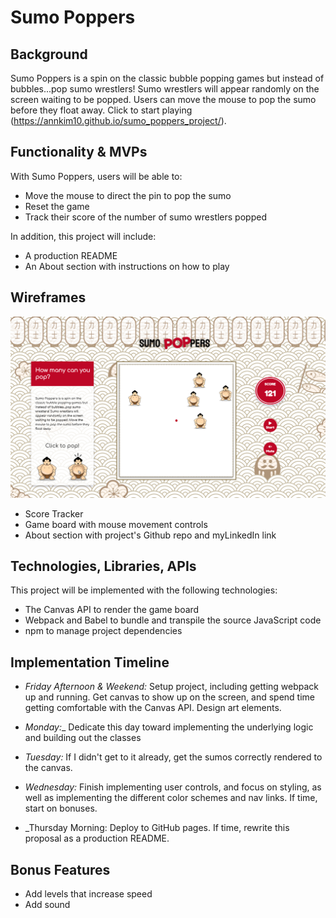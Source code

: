 # Sumo Poppers

## Background ##
Sumo Poppers is a spin on the classic bubble popping games but instead of bubbles...pop sumo wrestlers! Sumo wrestlers will appear randomly on the screen waiting to be popped. Users can move the mouse to pop the sumo before they float away. Click to start playing (https://annkim10.github.io/sumo_poppers_project/).


## Functionality & MVPs ##
With Sumo Poppers, users will be able to:
* Move the mouse to direct the pin to pop the sumo
* Reset the game
* Track their score of the number of sumo wrestlers popped

In addition, this project will include:
* A production README
* An About section with instructions on how to play


## Wireframes ##
![sumo_poppers](src/assets/sumo_poppers.png)
* Score Tracker
* Game board with mouse movement controls 
* About section with project's Github repo and myLinkedIn link


## Technologies, Libraries, APIs ##
This project will be implemented with the following technologies:

* The Canvas API to render the game board
* Webpack and Babel to bundle and transpile the source JavaScript code
* npm to manage project dependencies


## Implementation Timeline ##
* _Friday Afternoon & Weekend:_ Setup project, including getting webpack up and running. Get canvas to show up on the screen, and spend time getting comfortable with the Canvas API. Design art elements.

* _Monday:__ Dedicate this day toward implementing the underlying logic and building out the classes

* _Tuesday:_ If I didn't get to it already, get the sumos correctly rendered to the canvas. 

* _Wednesday:_ Finish implementing user controls, and focus on styling, as well as implementing the different color schemes and nav links. If time, start on bonuses.

* _Thursday Morning: Deploy to GitHub pages. If time, rewrite this proposal as a production README.

## Bonus Features ##
* Add levels that increase speed
* Add sound 
 
